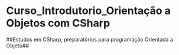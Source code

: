 # Curso_Introdutorio_Orientação a Objetos com CSharp #

##Estudos em CSharp, preparatórios para programação Orientada a Objeto##
